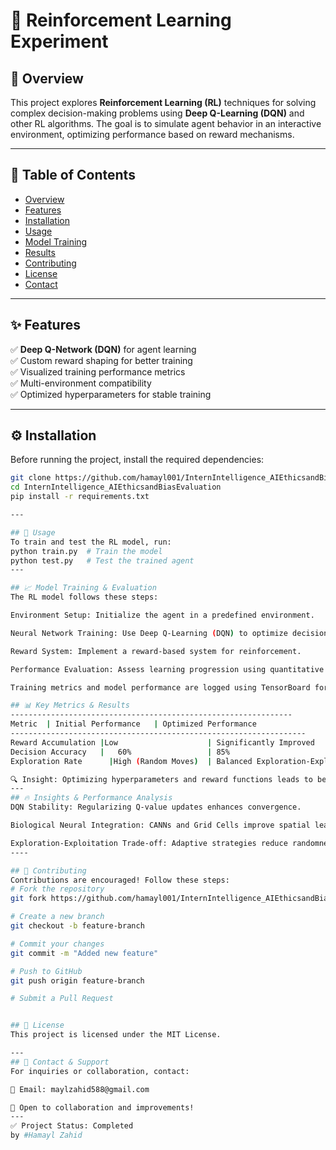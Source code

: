 # 🚀 Reinforcement Learning Experiment  

## 📖 Overview  
This project explores **Reinforcement Learning (RL)** techniques for solving complex decision-making problems using **Deep Q-Learning (DQN)** and other RL algorithms. The goal is to simulate agent behavior in an interactive environment, optimizing performance based on reward mechanisms.

---


## 📂 Table of Contents  
- [Overview](#-overview)  
- [Features](#-features)  
- [Installation](#-installation)  
- [Usage](#-usage)  
- [Model Training](#-model-training)  
- [Results](#-results)  
- [Contributing](#-contributing)  
- [License](#-license)  
- [Contact](#-contact)  

---


## ✨ Features  
✅ **Deep Q-Network (DQN)** for agent learning  
✅ Custom reward shaping for better training  
✅ Visualized training performance metrics  
✅ Multi-environment compatibility  
✅ Optimized hyperparameters for stable training  

---


## ⚙️ Installation  
Before running the project, install the required dependencies:  

```sh
git clone https://github.com/hamayl001/InternIntelligence_AIEthicsandBiasEvaluation.git
cd InternIntelligence_AIEthicsandBiasEvaluation
pip install -r requirements.txt

---

## 🚀 Usage
To train and test the RL model, run:
python train.py  # Train the model  
python test.py   # Test the trained agent
---

## 📈 Model Training & Evaluation
The RL model follows these steps:

Environment Setup: Initialize the agent in a predefined environment.

Neural Network Training: Use Deep Q-Learning (DQN) to optimize decision-making.

Reward System: Implement a reward-based system for reinforcement.

Performance Evaluation: Assess learning progression using quantitative metrics.

Training metrics and model performance are logged using TensorBoard for easy visualization.

## 📊 Key Metrics & Results
---------------------------------------------------------------
Metric	| Initial Performance	| Optimized Performance
------------------------------------------------------------------
Reward Accumulation	|Low	                | Significantly Improved
Decision Accuracy   |	60%	                | 85%
Exploration Rate	  |High (Random Moves)	| Balanced Exploration-Exploitation

🔍 Insight: Optimizing hyperparameters and reward functions leads to better performance and stability.
---
## 🔥 Insights & Performance Analysis
DQN Stability: Regularizing Q-value updates enhances convergence.

Biological Neural Integration: CANNs and Grid Cells improve spatial learning in RL.

Exploration-Exploitation Trade-off: Adaptive strategies reduce randomness over time.
----

## 🧩 Contributing
Contributions are encouraged! Follow these steps:
# Fork the repository
git fork https://github.com/hamayl001/InternIntelligence_AIEthicsandBiasEvaluation.git

# Create a new branch
git checkout -b feature-branch

# Commit your changes
git commit -m "Added new feature"

# Push to GitHub
git push origin feature-branch

# Submit a Pull Request


## 📜 License
This project is licensed under the MIT License.

---
## 📩 Contact & Support
For inquiries or collaboration, contact:

📧 Email: maylzahid588@gmail.com

🤝 Open to collaboration and improvements!
---
✅ Project Status: Completed
by #Hamayl Zahid
